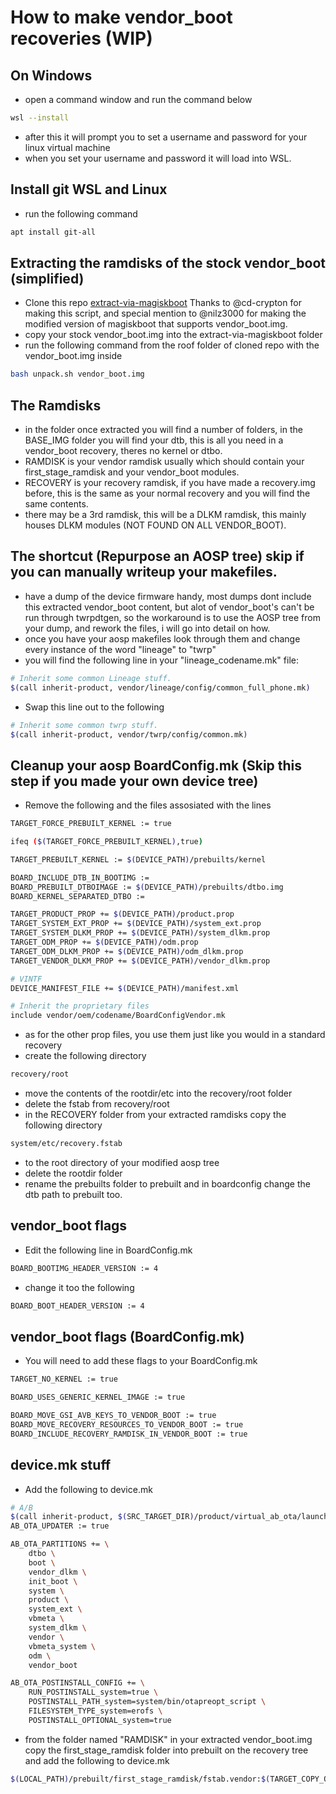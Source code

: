 # How to make vendor_boot recoveries (WIP)

## On Windows
 - open a command window and run the command below
```bash
wsl --install
```
 - after this it will prompt you to set a username and password for your linux virtual machine
 - when you set your username and password it will load into WSL.

## Install git WSL and Linux
 - run the following command
```bash
apt install git-all
```
## Extracting the ramdisks of the stock vendor_boot (simplified)
- Clone this repo [extract-via-magiskboot](https://github.com/cd-Crypton/extract-via-magiskboot) Thanks to @cd-crypton for making this script, and special mention to @nilz3000 for making the modified version of magiskboot that supports vendor_boot.img.
- copy your stock vendor_boot.img into the extract-via-magiskboot folder
- run the following command from the roof folder of cloned repo with the vendor_boot.img inside
```bash
bash unpack.sh vendor_boot.img
```
## The Ramdisks
 - in the folder once extracted you will find a number of folders, in the BASE_IMG folder you will find your dtb, this is all you need in a vendor_boot recovery, theres no kernel or dtbo.
 - RAMDISK is your vendor ramdisk usually which should contain your first_stage_ramdisk and your vendor_boot modules.
 - RECOVERY is your recovery ramdisk, if you have made a recovery.img before, this is the same as your normal recovery and you will find the same contents.
 - there may be a 3rd ramdisk, this will be a DLKM ramdisk, this mainly houses DLKM modules (NOT FOUND ON ALL VENDOR_BOOT).
## The shortcut (Repurpose an AOSP tree) skip if you can manually writeup your makefiles.
 - have a dump of the device firmware handy, most dumps dont include this extracted vendor_boot content, but alot of vendor_boot's can't be run through twrpdtgen, so the workaround is to use the AOSP tree from your dump, and rework the files, i will go into detail on how.
 - once you have your aosp makefiles look through them and change every instance of the word "lineage" to "twrp"
 - you will find the following line in your "lineage_codename.mk" file:
```bash
# Inherit some common Lineage stuff.
$(call inherit-product, vendor/lineage/config/common_full_phone.mk)
```
- Swap this line out to the following
```bash
# Inherit some common twrp stuff.
$(call inherit-product, vendor/twrp/config/common.mk)
```
## Cleanup your aosp BoardConfig.mk (Skip this step if you made your own device tree)
 - Remove the following and the files assosiated with the lines
```bash
TARGET_FORCE_PREBUILT_KERNEL := true
```
```bash
ifeq ($(TARGET_FORCE_PREBUILT_KERNEL),true)
```
```bash
TARGET_PREBUILT_KERNEL := $(DEVICE_PATH)/prebuilts/kernel
```
```bash
BOARD_INCLUDE_DTB_IN_BOOTIMG := 
BOARD_PREBUILT_DTBOIMAGE := $(DEVICE_PATH)/prebuilts/dtbo.img
BOARD_KERNEL_SEPARATED_DTBO := 
```
```bash
TARGET_PRODUCT_PROP += $(DEVICE_PATH)/product.prop
TARGET_SYSTEM_EXT_PROP += $(DEVICE_PATH)/system_ext.prop
TARGET_SYSTEM_DLKM_PROP += $(DEVICE_PATH)/system_dlkm.prop
TARGET_ODM_PROP += $(DEVICE_PATH)/odm.prop
TARGET_ODM_DLKM_PROP += $(DEVICE_PATH)/odm_dlkm.prop
TARGET_VENDOR_DLKM_PROP += $(DEVICE_PATH)/vendor_dlkm.prop
```
```bash
# VINTF
DEVICE_MANIFEST_FILE += $(DEVICE_PATH)/manifest.xml

# Inherit the proprietary files
include vendor/oem/codename/BoardConfigVendor.mk
```
 - as for the other prop files, you use them just like you would in a standard recovery
 - create the following directory
```bash
recovery/root
```
 - move the contents of the rootdir/etc into the recovery/root folder
 - delete the fstab from recovery/root
 - in the RECOVERY folder from your extracted ramdisks copy the following directory
```bash
system/etc/recovery.fstab
```
- to the root directory of your modified aosp tree
- delete the rootdir folder
- rename the prebuilts folder to prebuilt and in boardconfig change the dtb path to prebuilt too.
## vendor_boot flags
- Edit the following line in BoardConfig.mk
```bash
BOARD_BOOTIMG_HEADER_VERSION := 4
```
 - change it too the following
```bash
BOARD_BOOT_HEADER_VERSION := 4
```
## vendor_boot flags (BoardConfig.mk)
 - You will need to add these flags to your BoardConfig.mk
```bash
TARGET_NO_KERNEL := true
```
```bash
BOARD_USES_GENERIC_KERNEL_IMAGE := true
```
```bash
BOARD_MOVE_GSI_AVB_KEYS_TO_VENDOR_BOOT := true
BOARD_MOVE_RECOVERY_RESOURCES_TO_VENDOR_BOOT := true
BOARD_INCLUDE_RECOVERY_RAMDISK_IN_VENDOR_BOOT := true
```
## device.mk stuff
 - Add the following to device.mk
```bash
# A/B
$(call inherit-product, $(SRC_TARGET_DIR)/product/virtual_ab_ota/launch_with_vendor_ramdisk.mk)
AB_OTA_UPDATER := true

AB_OTA_PARTITIONS += \
    dtbo \
    boot \
    vendor_dlkm \
    init_boot \
    system \
    product \
    system_ext \
    vbmeta \
    system_dlkm \
    vendor \
    vbmeta_system \
    odm \
    vendor_boot

AB_OTA_POSTINSTALL_CONFIG += \
    RUN_POSTINSTALL_system=true \
    POSTINSTALL_PATH_system=system/bin/otapreopt_script \
    FILESYSTEM_TYPE_system=erofs \
    POSTINSTALL_OPTIONAL_system=true
```
 - from the folder named "RAMDISK" in your extracted vendor_boot.img copy the first_stage_ramdisk folder into prebuilt on the recovery tree and add the following to device.mk
```bash
$(LOCAL_PATH)/prebuilt/first_stage_ramdisk/fstab.vendor:$(TARGET_COPY_OUT_VENDOR_RAMDISK)/first_stage_ramdisk/fstab.vendor
